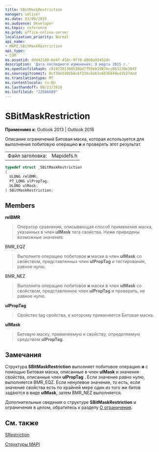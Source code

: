 ```yaml
---
title: SBitMaskRestriction
manager: soliver
ms.date: 03/09/2015
ms.audience: Developer
ms.topic: reference
ms.prod: office-online-server
localization_priority: Normal
api_name:
- MAPI.SBitMaskRestriction
api_type:
- COM
ms.assetid: ddd42180-6e4f-410c-9f78-d868a91452dc
description: 'Дата последнего изменения: 9 марта 2015 г.'
ms.openlocfilehash: c9197201388530bd7755eb1987ecc863220e3847
ms.sourcegitcommit: 0cf39e5382b8c6f236c8a63c6036849ed3527ded
ms.translationtype: MT
ms.contentlocale: ru-RU
ms.lasthandoff: 08/23/2018
ms.locfileid: "22566609"
---
```

# <a name="sbitmaskrestriction"></a>SBitMaskRestriction

  
  
**Применимо к**: Outlook 2013 | Outlook 2016 
  
Описание ограничений Битовая маска, которая используется для выполнения побитовую операцию **и** и проверять этот результат. 
  
|||
|:-----|:-----|
|Файл заголовка:  <br/> |Mapidefs.h  <br/> |
   
```cpp
typedef struct _SBitMaskRestriction
{
  ULONG relBMR;
  PT_LONG ulPropTag;
  ULONG ulMask;
} SBitMaskRestriction;

```

## <a name="members"></a>Members

 **relBMR**
  
> Оператор сравнения, описывающая способ применения маска, указанных в член **ulMask** тега свойства. Ниже приведены возможные значения: 
    
BMR_EQZ 
  
> Выполните операцию побитовое **и** маски в член **ulMask** со свойством, представленных член **ulPropTag** и тестирования, равное нулю. 
    
BMR_NEZ 
  
> Выполните операцию побитовое **и** маски в член **ulMask** со свойством, представленное член **ulPropTag** и проверить, не равное нулю. 
    
 **ulPropTag**
  
> Свойство tag свойства, к которому применяется Битовая маска.
    
 **ulMask**
  
> Битовую маску, применяемую к свойству, определяемую средством **ulPropTag**.
    
## <a name="remarks"></a>Замечания

Структура **SBitMaskRestriction** выполняет побитовое операцию **и** с помощью Битовая маска, описанные в член **ulMask** и значение свойства, описанные член **ulPropTag** . Если значение равно нулю, выполняется BMR_EQZ. Если ненулевое значение, то есть, если значение свойства есть по крайней мере один из того же битов задаются в виде **ulMask**, затем BMR_NEZ выполняется.
  
Дополнительные сведения о структуре **SBitMaskRestriction** и ограничения в целом, обратитесь к разделу [О ограничения](about-restrictions.md).
  
## <a name="see-also"></a>См. также



[SRestriction](srestriction.md)


[Структуры MAPI](mapi-structures.md)

